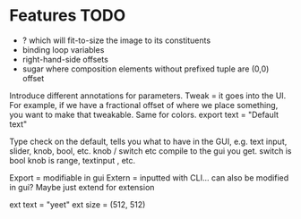 # Features TODO

* <name> ? which will fit-to-size the image to its constituents
* binding loop variables
* right-hand-side offsets
* sugar where composition elements without prefixed tuple are (0,0) offset

Introduce different annotations for parameters.
Tweak = it goes into the UI. For example, if we have a fractional offset of where we place something, you want to make that tweakable. Same for colors.
export text = "Default text"

Type check on the default, tells you what to have in the GUI, e.g. text input, slider, knob, bool, etc.
knob / switch etc compile to the gui you get.
switch is bool knob is range, textinput , etc.


Export = modifiable in gui
Extern = inputted with CLI... can also be modified in gui?
Maybe just extend for extension

ext text = "yeet"
ext size = (512, 512)
